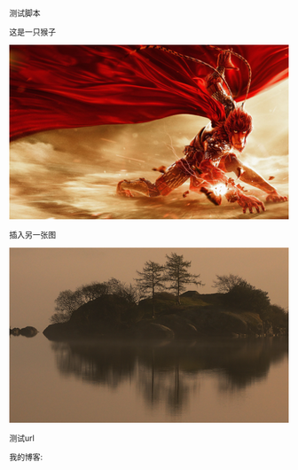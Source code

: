 测试脚本

这是一只猴子

![](img/monkey.jpg)

插入另一张图

![测试啦](img/tree.png)

测试url

[](http://www.baidu.com)

我的博客:[](https://brucezz.github.io)